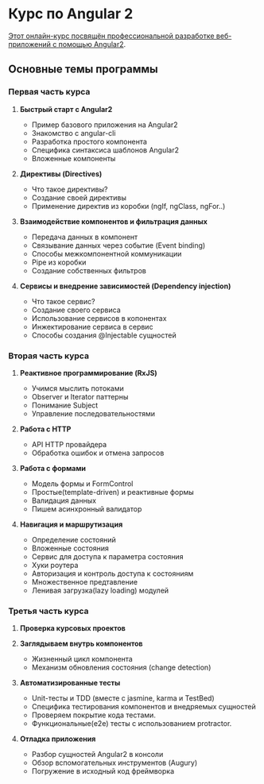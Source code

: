 # Курс по Angular 2
[Этот онлайн-курс посвящён профессиональной разработке веб-приложений с помощью Angular2](https://learn.javascript.ru/courses/angular2).

## Основные темы программы


### Первая часть курса

1. **Быстрый старт с Angular2**
    - Пример базового приложения на Angular2
    - Знакомство с angular-cli
    - Разработка простого компонента
    - Специфика синтаксиса шаблонов Angular2
    - Вложенные компоненты

2. **Директивы (Directives)**
    - Что такое директивы?
    - Создание своей директивы
    - Применение директив из коробки (ngIf, ngClass, ngFor..)

3. **Взаимодействие компонентов и фильтрация данных**
    - Передача данных в компонент
    - Связывание данных через событие (Event binding)
    - Способы межкомпонентной коммуникации
    - Pipe из коробки
    - Создание собственных фильтров

4. **Сервисы и внедрение зависимостей (Dependency injection)**
    - Что такое сервис?
    - Создание своего сервиса
    - Использование сервисов в копонентах
    - Инжектирование сервиса в сервис
    - Способы создания @Injectable сущностей


### Вторая часть курса

1. **Реактивное программирование (RxJS)**
    - Учимся мыслить потоками
    - Observer и Iterator паттерны
    - Понимание Subject
    - Управление последовательностями

2. **Работа с HTTP**
    - API HTTP провайдера
    - Обработка ошибок и отмена запросов

3. **Работа с формами**
    - Модель формы и FormControl
    - Простые(template-driven) и реактивные формы
    - Валидация данных
    - Пишем асинхронный валидатор

4. **Навигация и маршрутизация**
    - Определение состояний
    - Вложенные состояния
    - Сервис для доступа к параметра состояния
    - Хуки роутера
    - Авторизация и контроль доступа к состояниям
    - Множественное предтавление
    - Ленивая загрузка(lazy loading) модулей


### Третья часть курса

1. **Проверка курсовых проектов**

2. **Заглядываем внутрь компонентов**
    - Жизненный цикл компонента
    - Механизм обновления состояния (change detection)

3. **Автоматизированные тесты**
    - Unit-тесты и TDD (вместе с jasmine, karma и TestBed)
    - Специфика тестирования компонентов и внедряемых сущностей
    - Проверяем покрытие кода тестами.
    - Функциональные(e2e) тесты с использованием protractor.

4. **Отладка приложения**
    - Разбор сущностей Angular2 в консоли
    - Обзор вспомогательных инструментов (Augury)
    - Погружение в исходный код фреймворка

